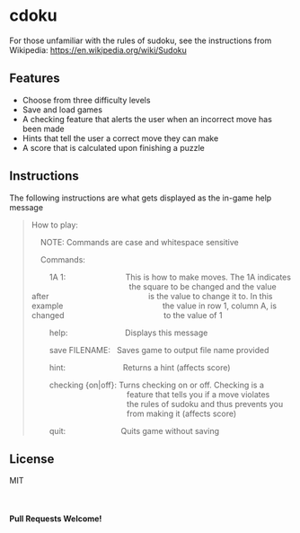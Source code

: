 # cdoku

For those unfamiliar with the rules of sudoku, see the instructions from Wikipedia: https://en.wikipedia.org/wiki/Sudoku

## Features
- Choose from three difficulty levels
- Save and load games
- A checking feature that alerts the user when an incorrect move has been made
- Hints that tell the user a correct move they can make
- A score that is calculated upon finishing a puzzle

## Instructions
The following instructions are what gets displayed as the in-game help message
>How to play:
>
>&nbsp;&nbsp;&nbsp;&nbsp;NOTE: Commands are case and whitespace sensitive
>
>&nbsp;&nbsp;&nbsp;&nbsp;Commands:
>
>&nbsp;&nbsp;&nbsp;&nbsp;&nbsp;&nbsp;&nbsp;&nbsp;1A 1: &nbsp;&nbsp;&nbsp;&nbsp;&nbsp;&nbsp;&nbsp;&nbsp;&nbsp;&nbsp;&nbsp;&nbsp;&nbsp;&nbsp;&nbsp;&nbsp;&nbsp;&nbsp;&nbsp;&nbsp;&nbsp;&nbsp;&nbsp;&nbsp;&nbsp;&nbsp;This is how to make moves. The 1A indicates
> &nbsp;&nbsp;&nbsp;&nbsp;&nbsp;&nbsp;&nbsp;&nbsp;&nbsp;&nbsp;&nbsp;&nbsp;&nbsp;&nbsp;&nbsp;&nbsp;&nbsp;&nbsp;&nbsp;&nbsp;&nbsp;&nbsp;&nbsp;&nbsp;&nbsp;&nbsp;&nbsp;&nbsp;&nbsp;&nbsp;&nbsp;&nbsp;&nbsp;&nbsp;&nbsp;&nbsp;&nbsp;&nbsp;&nbsp;&nbsp;&nbsp;&nbsp;&nbsp;&nbsp;the square to be changed and the value after
> &nbsp;&nbsp;&nbsp;&nbsp;&nbsp;&nbsp;&nbsp;&nbsp;&nbsp;&nbsp;&nbsp;&nbsp;&nbsp;&nbsp;&nbsp;&nbsp;&nbsp;&nbsp;&nbsp;&nbsp;&nbsp;&nbsp;&nbsp;&nbsp;&nbsp;&nbsp;&nbsp;&nbsp;&nbsp;&nbsp;&nbsp;&nbsp;&nbsp;&nbsp;&nbsp;&nbsp;&nbsp;&nbsp;&nbsp;&nbsp;&nbsp;&nbsp;&nbsp;&nbsp;is the value to change it to. In this example
> &nbsp;&nbsp;&nbsp;&nbsp;&nbsp;&nbsp;&nbsp;&nbsp;&nbsp;&nbsp;&nbsp;&nbsp;&nbsp;&nbsp;&nbsp;&nbsp;&nbsp;&nbsp;&nbsp;&nbsp;&nbsp;&nbsp;&nbsp;&nbsp;&nbsp;&nbsp;&nbsp;&nbsp;&nbsp;&nbsp;&nbsp;&nbsp;&nbsp;&nbsp;&nbsp;&nbsp;&nbsp;&nbsp;&nbsp;&nbsp;&nbsp;&nbsp;&nbsp;&nbsp;the value in row 1, column A, is changed
> &nbsp;&nbsp;&nbsp;&nbsp;&nbsp;&nbsp;&nbsp;&nbsp;&nbsp;&nbsp;&nbsp;&nbsp;&nbsp;&nbsp;&nbsp;&nbsp;&nbsp;&nbsp;&nbsp;&nbsp;&nbsp;&nbsp;&nbsp;&nbsp;&nbsp;&nbsp;&nbsp;&nbsp;&nbsp;&nbsp;&nbsp;&nbsp;&nbsp;&nbsp;&nbsp;&nbsp;&nbsp;&nbsp;&nbsp;&nbsp;&nbsp;&nbsp;&nbsp;&nbsp;to the value of 1
>
>  &nbsp;&nbsp;&nbsp;&nbsp;&nbsp;&nbsp;&nbsp;&nbsp;help:&nbsp;&nbsp;&nbsp;&nbsp;&nbsp;&nbsp;&nbsp;&nbsp;&nbsp;&nbsp; &nbsp;&nbsp;&nbsp;&nbsp;&nbsp;&nbsp;&nbsp;&nbsp;&nbsp;&nbsp;&nbsp;&nbsp;&nbsp;&nbsp;&nbsp;Displays this message
>  
> &nbsp;&nbsp;&nbsp;&nbsp;&nbsp;&nbsp;&nbsp;&nbsp;save FILENAME: &nbsp;&nbsp;Saves game to output file name provided
> 
> &nbsp;&nbsp;&nbsp;&nbsp;&nbsp;&nbsp;&nbsp;&nbsp;hint: &nbsp;&nbsp;&nbsp;&nbsp;&nbsp;&nbsp;&nbsp;&nbsp;&nbsp;&nbsp;&nbsp;&nbsp;&nbsp;&nbsp;&nbsp;&nbsp;&nbsp;&nbsp;&nbsp;&nbsp;&nbsp;&nbsp;&nbsp;&nbsp;&nbsp;Returns a hint (affects score)
> 
> &nbsp;&nbsp;&nbsp;&nbsp;&nbsp;&nbsp;&nbsp;&nbsp;checking {on|off}: Turns checking on or off. Checking is a
> &nbsp;&nbsp;&nbsp;&nbsp;&nbsp;&nbsp;&nbsp;&nbsp;&nbsp;&nbsp;&nbsp;&nbsp;&nbsp;&nbsp;&nbsp;&nbsp;&nbsp;&nbsp;&nbsp;&nbsp;&nbsp;&nbsp;&nbsp;&nbsp;&nbsp;&nbsp;&nbsp;&nbsp;&nbsp;&nbsp;&nbsp;&nbsp;&nbsp;&nbsp;&nbsp;&nbsp;&nbsp;&nbsp;&nbsp;&nbsp;&nbsp;&nbsp;&nbsp;feature that tells you if a move violates
> &nbsp;&nbsp;&nbsp;&nbsp;&nbsp;&nbsp;&nbsp;&nbsp;&nbsp;&nbsp;&nbsp;&nbsp;&nbsp;&nbsp;&nbsp;&nbsp;&nbsp;&nbsp;&nbsp;&nbsp;&nbsp;&nbsp;&nbsp;&nbsp;&nbsp;&nbsp;&nbsp;&nbsp;&nbsp;&nbsp;&nbsp;&nbsp;&nbsp;&nbsp;&nbsp;&nbsp;&nbsp;&nbsp;&nbsp;&nbsp;&nbsp;&nbsp;&nbsp;the rules of sudoku and thus prevents you
> &nbsp;&nbsp;&nbsp;&nbsp;&nbsp;&nbsp;&nbsp;&nbsp;&nbsp;&nbsp;&nbsp;&nbsp;&nbsp;&nbsp;&nbsp;&nbsp;&nbsp;&nbsp;&nbsp;&nbsp;&nbsp;&nbsp;&nbsp;&nbsp;&nbsp;&nbsp;&nbsp;&nbsp;&nbsp;&nbsp;&nbsp;&nbsp;&nbsp;&nbsp;&nbsp;&nbsp;&nbsp;&nbsp;&nbsp;&nbsp;&nbsp;&nbsp;&nbsp;from making it (affects score)
> 
> &nbsp;&nbsp;&nbsp;&nbsp;&nbsp;&nbsp;&nbsp;&nbsp;quit: &nbsp;&nbsp;&nbsp;&nbsp;&nbsp;&nbsp;&nbsp;&nbsp;&nbsp;&nbsp;&nbsp;&nbsp;&nbsp;&nbsp;&nbsp;&nbsp;&nbsp;&nbsp;&nbsp;&nbsp;&nbsp;&nbsp;&nbsp;&nbsp;Quits game without saving


License
----
MIT

&nbsp;

#### Pull Requests Welcome!

